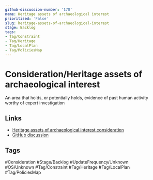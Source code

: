```yaml
---
github-discussion-number: '178'
name: Heritage assets of archaeological interest
prioritised: 'False'
slug: heritage-assets-of-archaeological-interest
stage: Backlog
tags:
- Tag/Constraint
- Tag/Heritage
- Tag/LocalPlan
- Tag/PoliciesMap
---
```


# Consideration/Heritage assets of archaeological interest

An area that holds, or potentially holds, evidence of past human activity worthy of expert investigation

## Links

* [Heritage assets of archaeological interest consideration](https://design.planning.data.gov.uk/planning-consideration/heritage-assets-of-archaeological-interest)
* [GitHub discussion](https://github.com/digital-land/data-standards-backlog/discussions/178)

## Tags

#Consideration #Stage/Backlog #UpdateFrequency/Unknown #OS/Unknown #Tag/Constraint #Tag/Heritage #Tag/LocalPlan #Tag/PoliciesMap